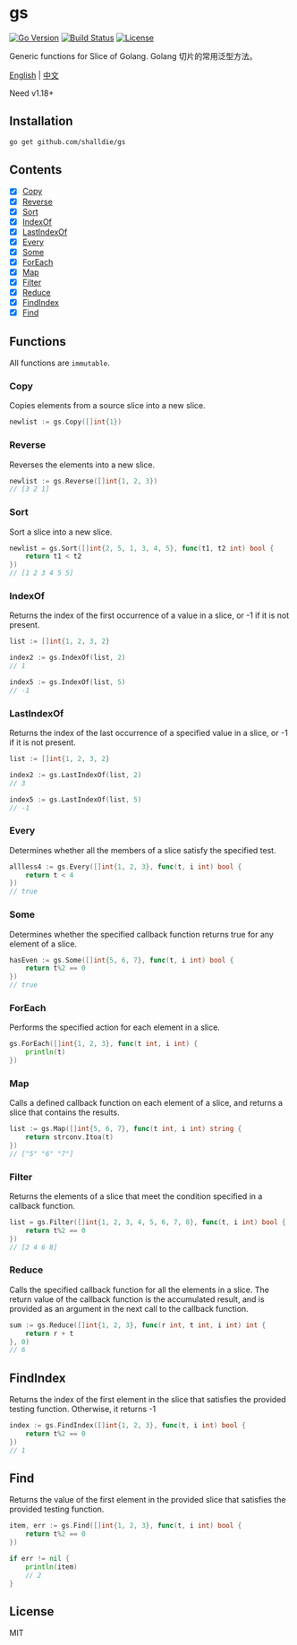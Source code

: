 # gs

[![Go Version](https://img.shields.io/github/go-mod/go-version/shalldie/gs?label=go&logo=go&style=flat-square)](https://github.com/shalldie/gs)
[![Build Status](https://img.shields.io/github/workflow/status/shalldie/gs/ci?label=test&logo=github&style=flat-square)](https://github.com/shalldie/gs/actions)
[![License](https://img.shields.io/github/license/shalldie/gs?logo=github&style=flat-square)](https://github.com/shalldie/gs)

Generic functions for Slice of Golang. Golang 切片的常用泛型方法。

[English](./README.md) | [中文](./README.zh-CN.md)

Need v1.18+

## Installation

```bash
go get github.com/shalldie/gs
```

## Contents

- [x] [Copy](#Copy)
- [x] [Reverse](#Reverse)
- [x] [Sort](#Sort)
- [x] [IndexOf](#IndexOf)
- [x] [LastIndexOf](#LastIndexOf)
- [x] [Every](#Every)
- [x] [Some](#Some)
- [x] [ForEach](#ForEach)
- [x] [Map](#Map)
- [x] [Filter](#Filter)
- [x] [Reduce](#Reduce)
- [x] [FindIndex](#FindIndex)
- [x] [Find](#Find)

## Functions

All functions are `immutable`.

### Copy

Copies elements from a source slice into a new slice.

```go
newlist := gs.Copy([]int{1})
```

### Reverse

Reverses the elements into a new slice.

```go
newlist := gs.Reverse([]int{1, 2, 3})
// [3 2 1]
```

### Sort

Sort a slice into a new slice.

```go
newlist = gs.Sort([]int{2, 5, 1, 3, 4, 5}, func(t1, t2 int) bool {
    return t1 < t2
})
// [1 2 3 4 5 5]
```

### IndexOf

Returns the index of the first occurrence of a value in a slice, or -1 if it is not present.

```go
list := []int{1, 2, 3, 2}

index2 := gs.IndexOf(list, 2)
// 1

index5 := gs.IndexOf(list, 5)
// -1
```

### LastIndexOf

Returns the index of the last occurrence of a specified value in a slice, or -1 if it is not present.

```go
list := []int{1, 2, 3, 2}

index2 := gs.LastIndexOf(list, 2)
// 3

index5 := gs.LastIndexOf(list, 5)
// -1
```

### Every

Determines whether all the members of a slice satisfy the specified test.

```go
allless4 := gs.Every([]int{1, 2, 3}, func(t, i int) bool {
    return t < 4
})
// true
```

### Some

Determines whether the specified callback function returns true for any element of a slice.

```go
hasEven := gs.Some([]int{5, 6, 7}, func(t, i int) bool {
    return t%2 == 0
})
// true
```

### ForEach

Performs the specified action for each element in a slice.

```go
gs.ForEach([]int{1, 2, 3}, func(t int, i int) {
    println(t)
})

```

### Map

Calls a defined callback function on each element of a slice, and returns a slice that contains the results.

```go
list := gs.Map([]int{5, 6, 7}, func(t int, i int) string {
    return strconv.Itoa(t)
})
// ["5" "6" "7"]
```

### Filter

Returns the elements of a slice that meet the condition specified in a callback function.

```go
list = gs.Filter([]int{1, 2, 3, 4, 5, 6, 7, 8}, func(t, i int) bool {
    return t%2 == 0
})
// [2 4 6 8]
```

### Reduce

Calls the specified callback function for all the elements in a slice. The return value of the callback function is the accumulated result, and is provided as an argument in the next call to the callback function.

```go
sum := gs.Reduce([]int{1, 2, 3}, func(r int, t int, i int) int {
    return r + t
}, 0)
// 6
```

## FindIndex

Returns the index of the first element in the slice that satisfies the provided testing function. Otherwise, it returns -1

```go
index := gs.FindIndex([]int{1, 2, 3}, func(t, i int) bool {
    return t%2 == 0
})
// 1
```

## Find

Returns the value of the first element in the provided slice that satisfies the provided testing function.

```go
item, err := gs.Find([]int{1, 2, 3}, func(t, i int) bool {
    return t%2 == 0
})

if err != nil {
    println(item)
    // 2
}
```

## License

MIT
